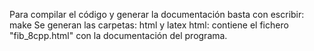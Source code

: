 Para compilar el código y generar la documentación basta con escribir: make 
Se generan las carpetas: html y latex
html: contiene el fichero "fib_8cpp.html" con la documentación del programa.



